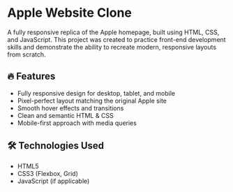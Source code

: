 # Apple Website Clone

A fully responsive replica of the Apple homepage, built using HTML, CSS, and JavaScript. This project was created to practice front-end development skills and demonstrate the ability to recreate modern, responsive layouts from scratch.

## 🔥 Features

- Fully responsive design for desktop, tablet, and mobile
- Pixel-perfect layout matching the original Apple site
- Smooth hover effects and transitions
- Clean and semantic HTML & CSS
- Mobile-first approach with media queries

## 🛠️ Technologies Used

- HTML5
- CSS3 (Flexbox, Grid)
- JavaScript (if applicable)




